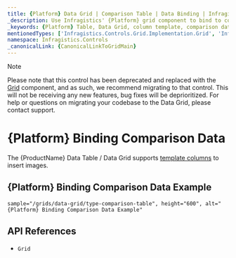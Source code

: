 ```yaml
---
title: {Platform} Data Grid | Comparison Table | Data Binding | Infragistics
_description: Use Infragistics' {Platform} grid component to bind to comparison data. View our {ProductName} table demos!
_keywords: {Platform} Table, Data Grid, column template, comparison data, {ProductName}, data binding, Infragistics
mentionedTypes: ['Infragistics.Controls.Grid.Implementation.Grid', 'Infragistics.Controls.Grid.Implementation.Column']
namespace: Infragistics.Controls
_canonicalLink: {CanonicalLinkToGridMain}
---
```


<!-- Blazor, WebComponents -->

> [!Note]
Please note that this control has been deprecated and replaced with the [Grid](../data-grid.md) component, and as such, we recommend migrating to that control. This will not be receiving any new features, bug fixes will be deprioritized. For help or questions on migrating your codebase to the Data Grid, please contact support.

<!-- end: Blazor, WebComponents -->

# {Platform} Binding Comparison Data

The {ProductName} Data Table / Data Grid supports [template columns](column-types.md#template-column) to insert images.

## {Platform} Binding Comparison Data Example


`sample="/grids/data-grid/type-comparison-table", height="600", alt="{Platform} Binding Comparison Data Example"`



## API References

 - `Grid`